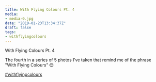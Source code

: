 ```yaml
---
title: With Flying Colours Pt. 4
media:
- media-0.jpg
date: "2019-01-23T13:34:37Z"
draft: false
tags:
- withflyingcolours
---
```

With Flying Colours Pt. 4



The fourth in a series of 5 photos I've taken that remind me of the phrase "With Flying Colours" 😊



[#withflyingcolours](/tags/withflyingcolours)
